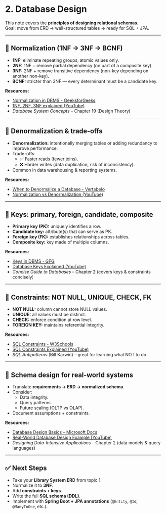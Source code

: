 # 2. Database Design  

This note covers the **principles of designing relational schemas**.  
Goal: move from ERD → well-structured tables → ready for SQL + JPA.  

---

## 📌 Normalization (1NF → 3NF → BCNF)  
- **1NF:** eliminate repeating groups; atomic values only.  
- **2NF:** 1NF + remove partial dependency (on part of a composite key).  
- **3NF:** 2NF + remove transitive dependency (non-key depending on another non-key).  
- **BCNF:** stricter than 3NF — every determinant must be a candidate key.  

**Resources:**  
- [Normalization in DBMS - GeeksforGeeks](https://www.geeksforgeeks.org/normal-forms-in-dbms/)  
- [1NF, 2NF, 3NF explained (YouTube)](https://www.youtube.com/watch?v=UrYLYV7WSHM)  
- *Database System Concepts* – Chapter 19 (Design Theory)  

---

## 📌 Denormalization & trade-offs  
- **Denormalization:** intentionally merging tables or adding redundancy to improve performance.  
- Trade-offs:  
  - ✅ Faster reads (fewer joins).  
  - ❌ Harder writes (data duplication, risk of inconsistency).  
- Common in data warehousing & reporting systems.  

**Resources:**  
- [When to Denormalize a Database - Vertabelo](https://vertabelo.com/blog/when-to-denormalize-a-database/)  
- [Normalization vs Denormalization (YouTube)](https://www.youtube.com/watch?v=-qNSXK7s7_w)  

---

## 📌 Keys: primary, foreign, candidate, composite  
- **Primary key (PK):** uniquely identifies a row.  
- **Candidate key:** attribute(s) that can serve as PK.  
- **Foreign key (FK):** establishes relationships across tables.  
- **Composite key:** key made of multiple columns.  

**Resources:**  
- [Keys in DBMS - GFG](https://www.geeksforgeeks.org/types-of-keys-in-relational-model-candidate-super-primary-alternate-and-foreign/)  
- [Database Keys Explained (YouTube)](https://www.youtube.com/watch?v=VJZ9B6rSBlA)  
- *Concise Guide to Databases* – Chapter 2 (covers keys & constraints concisely)  

---

## 📌 Constraints: NOT NULL, UNIQUE, CHECK, FK  
- **NOT NULL:** column cannot store NULL values.  
- **UNIQUE:** all values must be distinct.  
- **CHECK:** enforce condition at row level.  
- **FOREIGN KEY:** maintains referential integrity.  

**Resources:**  
- [SQL Constraints - W3Schools](https://www.w3schools.com/sql/sql_constraints.asp)  
- [SQL Constraints Explained (YouTube)](https://www.youtube.com/watch?v=PBwO1lQH_2I)  
- *SQL Antipatterns* (Bill Karwin) – great for learning what NOT to do.  

---

## 📌 Schema design for real-world systems  
- Translate **requirements → ERD → normalized schema**.  
- Consider:  
  - Data integrity.  
  - Query patterns.  
  - Future scaling (OLTP vs OLAP).  
- Document assumptions + constraints.  

**Resources:**  
- [Database Design Basics - Microsoft Docs](https://learn.microsoft.com/en-us/office/troubleshoot/access/database-design-basics)  
- [Real-World Database Design Example (YouTube)](https://www.youtube.com/watch?v=ztHopE5Wnpc)  
- *Designing Data-Intensive Applications* – Chapter 2 (data models & query languages)  

---

## ✅ Next Steps  
- Take your **Library System ERD** from topic 1.  
- Normalize it to **3NF**.  
- Add **constraints + keys**.  
- Write the full **SQL schema (DDL)**.  
- Implement with **Spring Boot + JPA annotations** (`@Entity`, `@Id`, `@ManyToOne`, etc.).  
